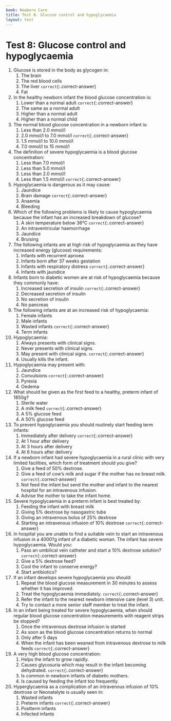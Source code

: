 ```yaml
---
book: Newborn Care
title: Test 8. Glucose control and hypoglycaemia
layout: test
---
```


# Test 8: Glucose control and hypoglycaemia

1.	Glucose is stored in the body as glycogen in:
	1.	The brain
	1.	The red blood cells
	1.	The liver `correct`{:.correct-answer}
	1.	Fat
2.	In the healthy newborn infant the blood glucose concentration is:
	1.	Lower than a normal adult `correct`{:.correct-answer}
	1.	The same as a normal adult
	1.	Higher than a normal adult
	1.	Higher than a normal child
3.	The normal blood glucose concentration in a newborn infant is:
	1.	Less than 2.0 mmol/l
	1.	2.0 mmol/l to 7.0 mmol/l `correct`{:.correct-answer}
	1.	1.5 mmol/l to 10.0 mmol/l
	1.	7.0 mmol/l to 15 mmol/l
4.	The definition of severe hypoglycaemia is a blood glucose concentration:
	1.	Less than 7.0 mmol/l
	1.	Less than 5.0 mmol/l
	1.	Less than 2.0 mmol/l
	1.	Less than 1.5 mmol/l `correct`{:.correct-answer}
5.	Hypoglycaemia is dangerous as it may cause:
	1.	Jaundice
	1.	Brain damage `correct`{:.correct-answer}
	1.	Anaemia
	1.	Bleeding
6.	Which of the following problems is likely to cause hypoglycaemia because the infant has an increased breakdown of glucose?
	1.	A skin temperature below 36°C `correct`{:.correct-answer}
	1.	An intraventricular haemorrhage
	1.	Jaundice
	1.	Bruising
7.	The following infants are at high risk of hypoglycaemia as they have increased energy (glucose) requirements:
	1.	Infants with recurrent apnoea
	1.	Infants born after 37 weeks gestation
	1.	Infants with respiratory distress `correct`{:.correct-answer}
	1.	Infants with jaundice
8.	Infants born to diabetic women are at risk of hypoglycaemia because they commonly have:
	1.	Increased secretion of insulin `correct`{:.correct-answer}
	1.	Decreased secretion of insulin
	1.	No secretion of insulin
	1.	No pancreas
9.	The following infants are at an increased risk of hypoglycaemia:
	1.	Female infants
	1.	Male infants
	1.	Wasted infants `correct`{:.correct-answer}
	1.	Term infants
10.	Hypoglycaemia:
	1.	Always presents with clinical signs.
	1.	Never presents with clinical signs.
	1.	May present with clinical signs. `correct`{:.correct-answer}
	1.	Usually kills the infant.
11.	Hypoglycaemia may present with:
	1.	Jaundice
	1.	Convulsions `correct`{:.correct-answer}
	1.	Pyrexia
	1.	Oedema
12.	What should be given as the first feed to a healthy, preterm infant of 1850g?
	1.	Sterile water
	1.	A milk feed `correct`{:.correct-answer}
	1.	A 5% glucose feed
	1.	A 50% glucose feed
13.	To prevent hypoglycaemia you should routinely start feeding term infants:
	1.	Immediately after delivery `correct`{:.correct-answer}
	1.	At 1 hour after delivery
	1.	At 3 hours after delivery
	1.	At 6 hours after delivery
14.	If a newborn infant had severe hypoglycaemia in a rural clinic with very limited facilities, which form of treatment should you give?
	1.	Give a feed of 50% dextrose.
	1.	Give a feed of cow’s milk and sugar if the mother has no breast milk. `correct`{:.correct-answer}
	1.	Not feed the infant but send the mother and infant to the nearest hospital for an intravenous infusion.
	1.	Advise the mother to take the infant home.
15.	Severe hypoglycaemia in a preterm infant is best treated by:
	1.	Feeding the infant with breast milk
	1.	Giving 5% dextrose by nasogastric tube
	1.	Giving an intravenous bolus of 25% dextrose
	1.	Starting an intravenous infusion of 10% dextrose `correct`{:.correct-answer}
16.	In hospital you are unable to find a suitable vein to start an intravenous infusion in a 4000?g infant of a diabetic woman. The infant has severe hypoglycaemia. Would you:
	1.	Pass an umbilical vein catheter and start a 10% dextrose solution? `correct`{:.correct-answer}
	1.	Give a 5% dextrose feed?
	1.	Cool the infant to conserve energy?
	1.	Start antibiotics?
17.	If an infant develops severe hypoglycaemia you should:
	1.	Repeat the blood glucose measurement in 30 minutes to assess whether it has improved.
	1.	Treat the hypoglycaemia immediately. `correct`{:.correct-answer}
	1.	Refer the infant to the nearest newborn intensive care (level 3) unit.
	1.	Try to contact a more senior staff member to treat the infant.
18.	In an infant being treated for severe hypoglycaemia, when should regular blood glucose concentration measurements with reagent strips be stopped?
	1.	Once the intravenous dextrose infusion is started
	1.	As soon as the blood glucose concentration returns to normal
	1.	Only after 5 days
	1.	When the infant has been weaned from intravenous dextrose to milk feeds `correct`{:.correct-answer}
19.	A very high blood glucose concentration:
	1.	Helps the infant to grow rapidly.
	1.	Causes glycosuria which may result in the infant becoming dehydrated. `correct`{:.correct-answer}
	1.	Is common in newborn infants of diabetic mothers.
	1.	Is caused by feeding the infant too frequently.
20.	Hyperglycaemia as a complication of an intravenous infusion of 10% dextrose or Neonatalyte is usually seen in:
	1.	Wasted infants
	1.	Preterm infants `correct`{:.correct-answer}
	1.	Postterm infants
	1.	Infected infants
